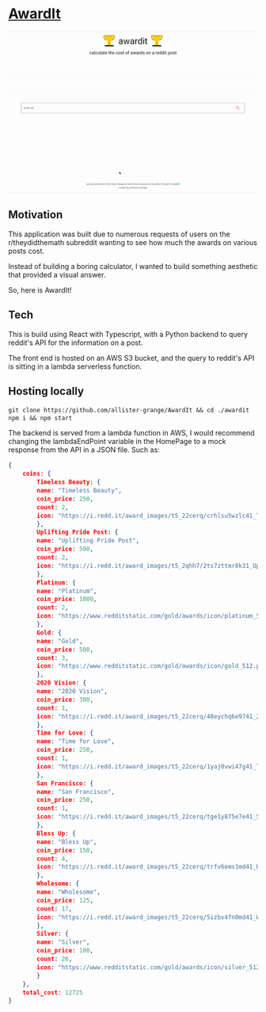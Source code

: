 # [AwardIt](https://awardit.info)

<p align="center">
    <kbd>
        <img src="demo/demo.gif">
    </kbd>
</p>

## Motivation

This application was built due to numerous requests of users on the r/theydidthemath subreddit wanting to see how much the awards on various posts cost.

Instead of building a boring calculator, I wanted to build something aesthetic that provided a visual answer. 

So, here is AwardIt!

## Tech

This is build using React with Typescript, with a Python backend to query reddit's API for the information on a post. 

The front end is hosted on an AWS S3 bucket, and the query to reddit's API is sitting in a lambda serverless function. 

## Hosting locally 

```
git clone https://github.com/allister-grange/AwardIt && cd ./awardit
npm i && npm start
```

The backend is served from a lambda function in AWS, I would recommend changing the lambdaEndPoint variable in the HomePage to a mock response from the API in a JSON file. Such as:

``` JSON
{
    coins: {
        Timeless Beauty: {
        name: "Timeless Beauty",
        coin_price: 250,
        count: 2,
        icon: "https://i.redd.it/award_images/t5_22cerq/crhlsu5wzlc41_TimelessBeauty.png"
        },
        Uplifting Pride Post: {
        name: "Uplifting Pride Post",
        coin_price: 500,
        count: 2,
        icon: "https://i.redd.it/award_images/t5_2qhh7/2ts7zttmr8k31_UpliftingPridePost.png"
        },
        Platinum: {
        name: "Platinum",
        coin_price: 1800,
        count: 2,
        icon: "https://www.redditstatic.com/gold/awards/icon/platinum_512.png"
        },
        Gold: {
        name: "Gold",
        coin_price: 500,
        count: 3,
        icon: "https://www.redditstatic.com/gold/awards/icon/gold_512.png"
        },
        2020 Vision: {
        name: "2020 Vision",
        coin_price: 300,
        count: 1,
        icon: "https://i.redd.it/award_images/t5_22cerq/48eychq6e9741_2020Vision.png"
        },
        Time for Love: {
        name: "Time for Love",
        coin_price: 250,
        count: 1,
        icon: "https://i.redd.it/award_images/t5_22cerq/1yaj0vwi47g41_TimeforLove.png"
        },
        San Francisco: {
        name: "San Francisco",
        coin_price: 250,
        count: 1,
        icon: "https://i.redd.it/award_images/t5_22cerq/tge1y875e7e41_SanFrancisco-1.png"
        },
        Bless Up: {
        name: "Bless Up",
        coin_price: 150,
        count: 4,
        icon: "https://i.redd.it/award_images/t5_22cerq/trfv6ems1md41_BlessUp.png"
        },
        Wholesome: {
        name: "Wholesome",
        coin_price: 125,
        count: 17,
        icon: "https://i.redd.it/award_images/t5_22cerq/5izbv4fn0md41_Wholesome.png"
        },
        Silver: {
        name: "Silver",
        coin_price: 100,
        count: 26,
        icon: "https://www.redditstatic.com/gold/awards/icon/silver_512.png"
        }
    },
    total_cost: 12725
}
```
